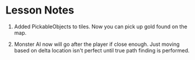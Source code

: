 # Lesson Notes

1. Added PickableObjects to tiles.  Now you can pick up gold found on the map.

2. Monster AI now will go after the player if close enough. Just moving based on delta location isn't perfect until true path finding is performed.



